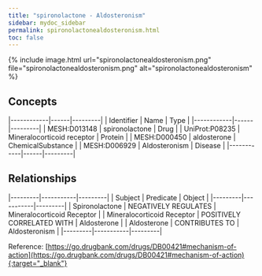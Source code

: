 ```yaml
---
title: "spironolactone - Aldosteronism"
sidebar: mydoc_sidebar
permalink: spironolactonealdosteronism.html
toc: false 
---
```


{% include image.html url="spironolactonealdosteronism.png" file="spironolactonealdosteronism.png" alt="spironolactonealdosteronism" %}

## Concepts

|------------|------|---------|
| Identifier | Name | Type    |
|------------|------|---------|
| MESH:D013148 | spironolactone | Drug |
| UniProt:P08235 | Mineralocorticoid receptor | Protein |
| MESH:D000450 | aldosterone | ChemicalSubstance |
| MESH:D006929 | Aldosteronism | Disease |
|------------|------|---------|

## Relationships

|---------|-----------|---------|
| Subject | Predicate | Object  |
|---------|-----------|---------|
| Spironolactone | NEGATIVELY REGULATES | Mineralocorticoid Receptor |
| Mineralocorticoid Receptor | POSITIVELY CORRELATED WITH | Aldosterone |
| Aldosterone | CONTRIBUTES TO | Aldosteronism |
|---------|-----------|---------|

Reference: [https://go.drugbank.com/drugs/DB00421#mechanism-of-action](https://go.drugbank.com/drugs/DB00421#mechanism-of-action){:target="_blank"}